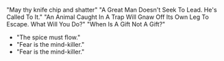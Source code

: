 "May thy knife chip and shatter"
"A Great Man Doesn't Seek To Lead. He's Called To It."
"An Animal Caught In A Trap Will Gnaw Off Its Own Leg To Escape. What Will You Do?"
"When Is A Gift Not A Gift?"
- "The spice must flow."
- "Fear is the mind-killer."
- "Fear is the mind-killer."
